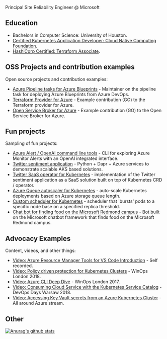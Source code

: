 Principal Site Reliability Engineer @ Microsoft

## Education

- Bachelors in Computer Science: University of Houston.
- [Certified Kubernetes Application Developer: Cloud Native Computing Foundation](https://www.youracclaim.com/badges/3f7cd9b1-1efa-4869-9b52-19b6b81e9048/email).
- [HashiCorp Certified: Terraform Associate](https://www.youracclaim.com/badges/86c4dd36-c4e8-4b2d-9119-bc0f592acaaa).

## OSS Projects and contribution examples

Open source projects and contribution examples:

- [Azure Pipeline tasks for Azure Blueprints](https://github.com/neilpeterson/azure-blueprints-pipeline-tasks) - Maintainer on the pipeline task for deploying Azure Blueprints from Azure DevOps. 
- [Terraform Provider for Azure](https://github.com/terraform-providers/terraform-provider-azurerm/pull/2024) - Example contribution (GO) to the Terraform provider for Azure.
- [Open Service Broker for Azure](https://github.com/Azure/open-service-broker-azure/pull/557) - Example contribution (GO) to the Open Service Broker for Azure.

## Fun projects

Sampling of fun projects:

- [Azure Alert / OpenAI command line tools](https://github.com/neilpeterson/azure-alert-command-line-tools) - CLI for exploring Azure Monitor Alerts with an OpenAI integrated interface.
- [Twitter sentiment application](https://github.com/neilpeterson/twitter-sentiment-for-kubernetes/tree/dapr-integration) - Python + Dapr + Azure services to demonstrate scalable AKS based solutions.
- [Twitter SaaS operator for Kubernetes](https://github.com/neilpeterson/tweet-factory-operator) - implementation of the Twitter sentiment application as a SaaS solution built on top of Kubernetes CRD / operator.
- [Azure Queue autoscaler for Kubernetes](https://github.com/neilpeterson/kubernetes-auto-scale-azure-crd) - auto-scale Kubernetes deployments based on Azure storage queue length.
- [Custom scheduler for Kubernetes](https://github.com/neilpeterson/kubernetes-burst-scheduler) - scheduler that 'bursts' pods to a specific node base on a specified replica threshold.
- [Chat bot for finding food on the Microsoft Redmond campus](https://github.com/neilpeterson/msft-redmond-dining-bot) - Bot built on the Microsoft chatbot framework that finds food on the Microsoft Redmond campus.

## Advocacy Examples

Content, videos, and other things:

- [Video: Azure Resource Manager Tools for VS Code Introduction](https://channel9.msdn.com/Shows/IT-Ops-Talk/Azure-Resource-Manager-Tools-for-VS-Code) - Self recorded.
- [Video: Policy driven protection for Kubernetes Clusters](https://www.youtube.com/watch?v=2i0-_YaE68w) - WinOps London 2018.
- [Video: Azure CLI Deep Dive](https://www.youtube.com/watch?v=KDUrDm6DczE) - WinOps London 2017.
- [Video: Consuming Cloud Service with the Kubernetes Service Catalog](https://www.youtube.com/watch?v=UHKD5ASQ9OM) - DevOps Days Warsaw 2018.
- [Video: Accessing Key Vault secrets from an Azure Kubernetes Cluster](https://www.youtube.com/watch?v=XIahaT2tc3Y) - All around Azure stream.

## Other

[![Anurag's github stats](https://github-readme-stats.vercel.app/api?username=neilpeterson)](https://github.com/anuraghazra/github-readme-stats)



